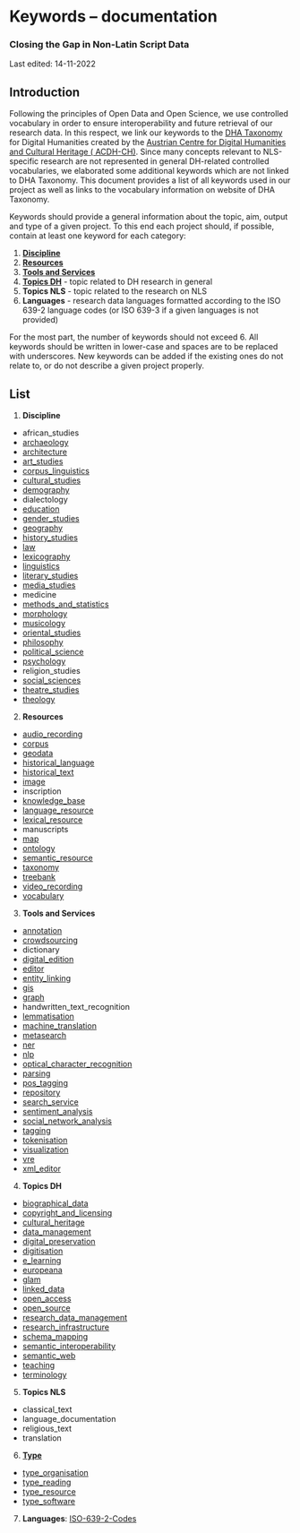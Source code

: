 # Keywords – documentation

### Closing the Gap in Non-Latin Script Data

Last edited: 14-11-2022

## Introduction

Following the principles of Open Data and Open Science, we use controlled vocabulary in order to ensure interoperability and future retrieval of our research data. In this respect, we link our keywords to the [DHA Taxonomy](https://vocabs.acdh.oeaw.ac.at/en/?clang=) for Digital Humanities created by the [Austrian Centre for Digital Humanities and Cultural Heritage ( ACDH-CH)](https://www.oeaw.ac.at/acdh/). Since many concepts relevant to NLS-specific research are not represented in general DH-related controlled vocabularies, we elaborated some additional keywords which are not linked to DHA Taxonomy. This document provides a list of all keywords used in our project as well as links to the vocabulary information on website of DHA Taxonomy.

Keywords should provide a general information about the topic, aim, output and type of a given project. To this end each project should, if possible, contain at least one keyword for each category:

1. **[Discipline](https://vocabs.acdh.oeaw.ac.at/dhataxonomy/Collection02)**
2. **[Resources](https://vocabs.acdh.oeaw.ac.at/dhataxonomy/Collection03)**
3. **[Tools and Services](https://vocabs.acdh.oeaw.ac.at/dhataxonomy/Collection04)**
4. **[Topics DH](https://vocabs.acdh.oeaw.ac.at/dhataxonomy/Collection05)** - topic related to DH research in general
5. **Topics NLS** - topic related to the research on NLS
6. **Languages** - research data languages formatted according to the ISO 639-2 language codes (or ISO 639-3 if a given languages is not provided)

For the most part, the number of keywords should not exceed 6. All keywords should be written in lower-case and spaces are to be replaced with underscores. New keywords can be added if the existing ones do not relate to, or do not describe a given project properly.

## List

1. **Discipline**

- african_studies
- [archaeology](https://vocabs.acdh.oeaw.ac.at/dhataxonomy/Concept29)
- [architecture](https://vocabs.acdh.oeaw.ac.at/dhataxonomy/Concept19)
- [art_studies](https://vocabs.acdh.oeaw.ac.at/dhataxonomy/Concept20)
- [corpus_linguistics](https://vocabs.acdh.oeaw.ac.at/dhataxonomy/Concept28.01)
- [cultural_studies](https://vocabs.acdh.oeaw.ac.at/dhataxonomy/Concept30)
- [demography](https://vocabs.acdh.oeaw.ac.at/dhataxonomy/Concept15)
- dialectology
- [education](https://vocabs.acdh.oeaw.ac.at/dhataxonomy/Concept17)
- [gender_studies](https://vocabs.acdh.oeaw.ac.at/dhataxonomy/Concept11)
- [geography](https://vocabs.acdh.oeaw.ac.at/dhataxonomy/Concept25)
- [history_studies](https://vocabs.acdh.oeaw.ac.at/dhataxonomy/Concept32)
- [law](https://vocabs.acdh.oeaw.ac.at/dhataxonomy/Concept22)
- [lexicography](https://vocabs.acdh.oeaw.ac.at/dhataxonomy/Concept27)
- [linguistics](https://vocabs.acdh.oeaw.ac.at/dhataxonomy/Concept28)
- [literary_studies](https://vocabs.acdh.oeaw.ac.at/dhataxonomy/Concept31)
- [media_studies](https://vocabs.acdh.oeaw.ac.at/dhataxonomy/Concept23)
- medicine
- [methods_and_statistics](https://vocabs.acdh.oeaw.ac.at/dhataxonomy/Concept21)
- [morphology](https://vocabs.acdh.oeaw.ac.at/dhataxonomy/Concept28.02)
- [musicology](https://vocabs.acdh.oeaw.ac.at/dhataxonomy/Concept8)
- [oriental_studies](https://vocabs.acdh.oeaw.ac.at/dhataxonomy/Concept24)
- [philosophy](https://vocabs.acdh.oeaw.ac.at/dhataxonomy/Concept26)
- [political_science](https://vocabs.acdh.oeaw.ac.at/dhataxonomy/Concept10)
- [psychology](https://vocabs.acdh.oeaw.ac.at/dhataxonomy/Concept14)
- religion_studies
- [social_sciences](https://vocabs.acdh.oeaw.ac.at/dhataxonomy/Concept9)
- [theatre_studies](https://vocabs.acdh.oeaw.ac.at/dhataxonomy/Concept12)
- [theology](https://vocabs.acdh.oeaw.ac.at/dhataxonomy/Concept13)

2. **Resources**

- [audio_recording](https://vocabs.acdh.oeaw.ac.at/dhataxonomy/Concept33)
- [corpus](https://vocabs.acdh.oeaw.ac.at/dhataxonomy/Concept39.01)
- [geodata](https://vocabs.acdh.oeaw.ac.at/dhataxonomy/Concept36)
- [historical_language](https://vocabs.acdh.oeaw.ac.at/dhataxonomy/Concept39.05)
- [historical_text](https://vocabs.acdh.oeaw.ac.at/dhataxonomy/Concept39.03)
- [image](https://vocabs.acdh.oeaw.ac.at/dhataxonomy/Concept38)
- inscription
- [knowledge_base](https://vocabs.acdh.oeaw.ac.at/dhataxonomy/Concept40.04)
- [language_resource](https://vocabs.acdh.oeaw.ac.at/dhataxonomy/Concept39)
- [lexical_resource](https://vocabs.acdh.oeaw.ac.at/dhataxonomy/Concept39.04)
- manuscripts
- [map](https://vocabs.acdh.oeaw.ac.at/dhataxonomy/Concept37)
- [ontology](https://vocabs.acdh.oeaw.ac.at/dhataxonomy/Concept40.02)
- [semantic_resource](https://vocabs.acdh.oeaw.ac.at/dhataxonomy/Concept40)
- [taxonomy](https://vocabs.acdh.oeaw.ac.at/dhataxonomy/Concept40.01)
- [treebank](https://vocabs.acdh.oeaw.ac.at/dhataxonomy/Concept39.02)
- [video_recording](https://vocabs.acdh.oeaw.ac.at/dhataxonomy/Concept34)
- [vocabulary](https://vocabs.acdh.oeaw.ac.at/dhataxonomy/Concept40.03)

3. **Tools and Services**

- [annotation](https://vocabs.acdh.oeaw.ac.at/dhataxonomy/Concept52)
- [crowdsourcing](https://vocabs.acdh.oeaw.ac.at/dhataxonomy/Concept54)
- dictionary
- [digital_edition](https://vocabs.acdh.oeaw.ac.at/dhataxonomy/Concept42)
- [editor](https://vocabs.acdh.oeaw.ac.at/dhataxonomy/Concept53)
- [entity_linking](https://vocabs.acdh.oeaw.ac.at/dhataxonomy/Concept48.06)
- [gis](https://vocabs.acdh.oeaw.ac.at/dhataxonomy/Concept47)
- [graph](https://vocabs.acdh.oeaw.ac.at/dhataxonomy/Concept51.01)
- handwritten_text_recognition
- [lemmatisation](https://vocabs.acdh.oeaw.ac.at/dhataxonomy/Concept48.07)
- [machine_translation](https://vocabs.acdh.oeaw.ac.at/dhataxonomy/Concept46)
- [metasearch](https://vocabs.acdh.oeaw.ac.at/dhataxonomy/Concept45.01)
- [ner](https://vocabs.acdh.oeaw.ac.at/dhataxonomy/Concept48.05)
- [nlp](https://vocabs.acdh.oeaw.ac.at/dhataxonomy/Concept48)
- [optical_character_recognition](https://vocabs.acdh.oeaw.ac.at/dhataxonomy/Concept41)
- [parsing](https://vocabs.acdh.oeaw.ac.at/dhataxonomy/Concept48.04)
- [pos_tagging](https://vocabs.acdh.oeaw.ac.at/dhataxonomy/Concept48.03)
- [repository](https://vocabs.acdh.oeaw.ac.at/dhataxonomy/Concept43)
- [search_service](https://vocabs.acdh.oeaw.ac.at/dhataxonomy/Concept45)
- [sentiment_analysis](https://vocabs.acdh.oeaw.ac.at/dhataxonomy/Concept44)
- [social_network_analysis](https://vocabs.acdh.oeaw.ac.at/dhataxonomy/Concept49)
- [tagging](https://vocabs.acdh.oeaw.ac.at/dhataxonomy/Concept48.02)
- [tokenisation](https://vocabs.acdh.oeaw.ac.at/dhataxonomy/Concept48.01)
- [visualization](https://vocabs.acdh.oeaw.ac.at/dhataxonomy/Concept51)
- [vre](https://vocabs.acdh.oeaw.ac.at/dhataxonomy/Concept50)
- [xml_editor](https://vocabs.acdh.oeaw.ac.at/dhataxonomy/Concept53.01)

4. **Topics DH**

- [biographical_data](https://vocabs.acdh.oeaw.ac.at/dhataxonomy/Concept69)
- [copyright_and_licensing](https://vocabs.acdh.oeaw.ac.at/dhataxonomy/Concept57)
- [cultural_heritage](https://vocabs.acdh.oeaw.ac.at/dhataxonomy/Concept65)
- [data_management](https://vocabs.acdh.oeaw.ac.at/dhataxonomy/Concept67)
- [digital_preservation](https://vocabs.acdh.oeaw.ac.at/dhataxonomy/Concept70)
- [digitisation](https://vocabs.acdh.oeaw.ac.at/dhataxonomy/Concept68)
- [e_learning](https://vocabs.acdh.oeaw.ac.at/dhataxonomy/Concept58)
- [europeana](https://vocabs.acdh.oeaw.ac.at/dhataxonomy/Concept66.05)
- [glam](https://vocabs.acdh.oeaw.ac.at/dhataxonomy/Concept64)
- [linked_data](https://vocabs.acdh.oeaw.ac.at/dhataxonomy/Concept59.01)
- [open_access](https://vocabs.acdh.oeaw.ac.at/dhataxonomy/Concept60)
- [open_source](https://vocabs.acdh.oeaw.ac.at/dhataxonomy/Concept61)
- [research_data_management](https://vocabs.acdh.oeaw.ac.at/dhataxonomy/Concept67.01)
- [research_infrastructure](https://vocabs.acdh.oeaw.ac.at/dhataxonomy/Concept66)
- [schema_mapping](https://vocabs.acdh.oeaw.ac.at/dhataxonomy/Concept56.01)
- [semantic_interoperability](https://vocabs.acdh.oeaw.ac.at/dhataxonomy/Concept56)
- [semantic_web](https://vocabs.acdh.oeaw.ac.at/dhataxonomy/Concept59)
- [teaching](https://vocabs.acdh.oeaw.ac.at/dhataxonomy/Concept62)
- [terminology](https://vocabs.acdh.oeaw.ac.at/dhataxonomy/Concept55)

5. **Topics NLS**

- classical_text
- language_documentation
- religious_text
- translation

6. **[Type](https://vocabs.acdh.oeaw.ac.at/dhataxonomy/Collection06)**

- [type_organisation](https://vocabs.acdh.oeaw.ac.at/dhataxonomy/Concept72)
- [type_reading](https://vocabs.acdh.oeaw.ac.at/dhataxonomy/Concept71)
- [type_resource](https://vocabs.acdh.oeaw.ac.at/dhataxonomy/Concept73)
- [type_software](https://vocabs.acdh.oeaw.ac.at/dhataxonomy/Concept74)

7. **Languages**: [ISO-639-2-Codes](https://de.wikipedia.org/wiki/Liste_der_ISO-639-2-Codes)
